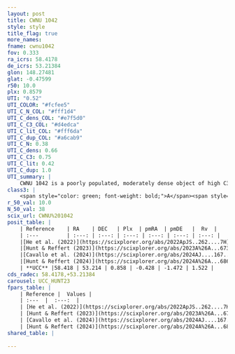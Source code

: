 ```yaml
---
layout: post
title: CWNU 1042
style: style
title_flag: true
more_names: 
fname: cwnu1042
fov: 0.333
ra_icrs: 58.4178
de_icrs: 53.21384
glon: 148.27481
glat: -0.47599
r50: 10.0
plx: 0.8579
UTI: "0.52"
UTI_COLOR: "#fcfee5"
UTI_C_N_COL: "#fff1d4"
UTI_C_dens_COL: "#e7f5d0"
UTI_C_C3_COL: "#d4edca"
UTI_C_lit_COL: "#fff6da"
UTI_C_dup_COL: "#a6cab9"
UTI_C_N: 0.38
UTI_C_dens: 0.66
UTI_C_C3: 0.75
UTI_C_lit: 0.42
UTI_C_dup: 1.0
UTI_summary: |
    CWNU 1042 is a poorly populated, moderately dense object of high C3 quality. It was recently reported in the literature.
class3: |
    <span style="color: green; font-weight: bold;">A</span><span style="color: #FFC300; font-weight: bold;">B</span>
r_50_val: 10.0
N_50_val: 38
scix_url: CWNU%201042
posit_table: |
    | Reference    | RA    | DEC   | Plx  | pmRA  | pmDE   |  Rv  |
    | :---         | :---: | :---: | :---: | :---: | :---: | :---: |
    |[He et al. (2022)](https://scixplorer.org/abs/2022ApJS..262....7H) | 58.503 | 53.206 | 0.862 | -0.347 | -1.451 | -- |
    |[Hunt & Reffert (2023)](https://scixplorer.org/abs/2023A%26A...673A.114H) | 58.462 | 53.207 | 0.851 | -0.445 | -1.491 | 1.686 |
    |[Cavallo et al. (2024)](https://scixplorer.org/abs/2024AJ....167...12C) | 58.306 | 53.205 | 0.843 | -- | -- | -- |
    |[Hunt & Reffert (2024)](https://scixplorer.org/abs/2024A%26A...686A..42H) | 58.462 | 53.207 | 0.851 | -0.445 | -1.491 | 1.686 |
    | **UCC** |58.418 | 53.214 | 0.858 | -0.428 | -1.472 | 1.522 | 
cds_radec: 58.4178,+53.21384
carousel: UCC_HUNT23
fpars_table: |
    | Reference |  Values |
    | :---  |  :---:  |
    | [He et al. (2022)](https://scixplorer.org/abs/2022ApJS..262....7H) | `A0=3.0, logAge=6.6` |
    | [Hunt & Reffert (2023)](https://scixplorer.org/abs/2023A%26A...673A.114H) | `AV50=3.172, diffAV50=1.967, MOD50=10.242, logAge50=6.772` |
    | [Cavallo et al. (2024)](https://scixplorer.org/abs/2024AJ....167...12C) | `AV50=2.66, dMod50=10.47, logAge50=6.8, [Fe/H]50=-0.21` |
    | [Hunt & Reffert (2024)](https://scixplorer.org/abs/2024A%26A...686A..42H) | `MassJ=161.825` |
shared_table: |
    
---
```

